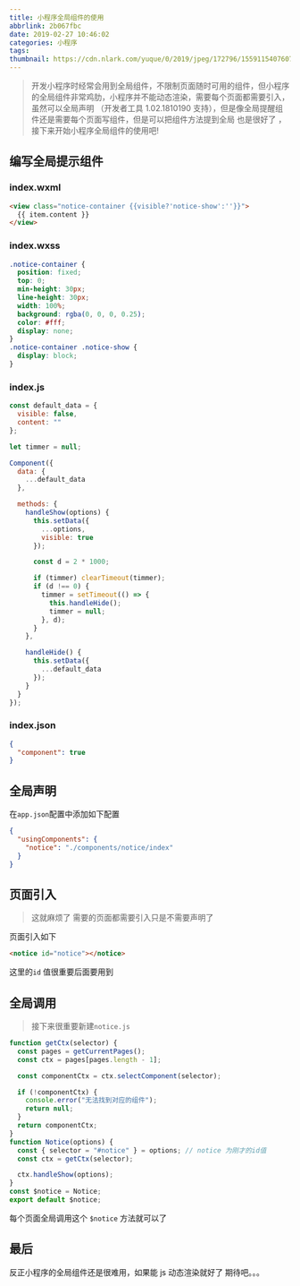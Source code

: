 ```yaml
---
title: 小程序全局组件的使用
abbrlink: 2b067fbc
date: 2019-02-27 10:46:02
categories: 小程序
tags:
thumbnail: https://cdn.nlark.com/yuque/0/2019/jpeg/172796/1559115407607-assets/web-upload/46c42000-5183-4f62-8b84-d26d6b1dbd49.jpeg
---
```


> 开发小程序时经常会用到全局组件，不限制页面随时可用的组件，但小程序的全局组件非常鸡肋，小程序并不能动态渲染，需要每个页面都需要引入，虽然可以全局声明 （开发者工具 1.02.1810190 支持），但是像全局提醒组件还是需要每个页面写组件，但是可以把组件方法提到全局 也是很好了 ，接下来开始小程序全局组件的使用吧!

## 编写全局提示组件

### index.wxml

```html
<view class="notice-container {{visible?'notice-show':''}}">
  {{ item.content }}
</view>
```

### index.wxss

```css
.notice-container {
  position: fixed;
  top: 0;
  min-height: 30px;
  line-height: 30px;
  width: 100%;
  background: rgba(0, 0, 0, 0.25);
  color: #fff;
  display: none;
}
.notice-container .notice-show {
  display: block;
}
```

### index.js

```js
const default_data = {
  visible: false,
  content: ""
};

let timmer = null;

Component({
  data: {
    ...default_data
  },

  methods: {
    handleShow(options) {
      this.setData({
        ...options,
        visible: true
      });

      const d = 2 * 1000;

      if (timmer) clearTimeout(timmer);
      if (d !== 0) {
        timmer = setTimeout(() => {
          this.handleHide();
          timmer = null;
        }, d);
      }
    },

    handleHide() {
      this.setData({
        ...default_data
      });
    }
  }
});
```

### index.json

```json
{
  "component": true
}
```

## 全局声明

在`app.json`配置中添加如下配置

```json
{
  "usingComponents": {
    "notice": "./components/notice/index"
  }
}
```

## 页面引入

> 这就麻烦了 需要的页面都需要引入只是不需要声明了

页面引入如下

```html
<notice id="notice"></notice>
```

这里的`id` 值很重要后面要用到

## 全局调用

> 接下来很重要新建`notice.js`

```js
function getCtx(selector) {
  const pages = getCurrentPages();
  const ctx = pages[pages.length - 1];

  const componentCtx = ctx.selectComponent(selector);

  if (!componentCtx) {
    console.error("无法找到对应的组件");
    return null;
  }
  return componentCtx;
}
function Notice(options) {
  const { selector = "#notice" } = options; // notice 为刚才的id值
  const ctx = getCtx(selector);

  ctx.handleShow(options);
}
const $notice = Notice;
export default $notice;
```

每个页面全局调用这个 `$notice` 方法就可以了

## 最后

反正小程序的全局组件还是很难用，如果能 js 动态渲染就好了 期待吧。。。
